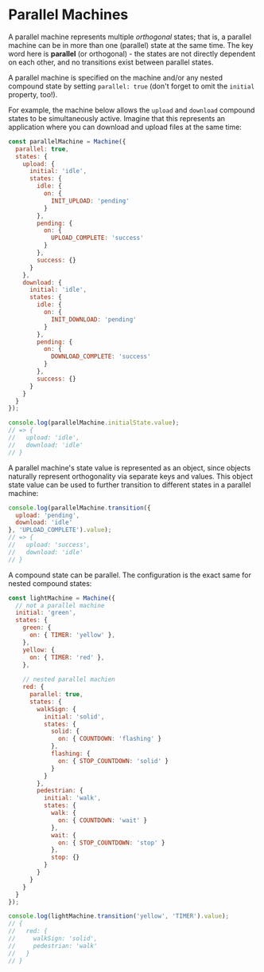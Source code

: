 # Parallel Machines

A parallel machine represents multiple _orthogonal_ states; that is, a parallel machine can be in more than one (parallel) state at the same time. The key word here is **parallel** (or orthogonal) - the states are not directly dependent on each other, and no transitions exist between parallel states.

A parallel machine is specified on the machine and/or any nested compound state by setting `parallel: true` (don't forget to omit the `initial` property, too!).

For example, the machine below allows the `upload` and `download` compound states to be simultaneously active. Imagine that this represents an application where you can download and upload files at the same time:

```js
const parallelMachine = Machine({
  parallel: true,
  states: {
    upload: {
      initial: 'idle',
      states: {
        idle: {
          on: {
            INIT_UPLOAD: 'pending'
          }
        },
        pending: {
          on: {
            UPLOAD_COMPLETE: 'success'
          }
        },
        success: {}
      }
    },
    download: {
      initial: 'idle',
      states: {
        idle: {
          on: {
            INIT_DOWNLOAD: 'pending'
          }
        },
        pending: {
          on: {
            DOWNLOAD_COMPLETE: 'success'
          }
        },
        success: {}
      }
    }
  }
});

console.log(parallelMachine.initialState.value);
// => {
//   upload: 'idle',
//   download: 'idle'
// }
```

A parallel machine's state value is represented as an object, since objects naturally represent orthogonality via separate keys and values. This object state value can be used to further transition to different states in a parallel machine:

```js
console.log(parallelMachine.transition({
  upload: 'pending',
  download: 'idle'
}, 'UPLOAD_COMPLETE').value);
// => {
//   upload: 'success',
//   download: 'idle'
// }
```

A compound state can be parallel. The configuration is the exact same for nested compound states:

```js
const lightMachine = Machine({
  // not a parallel machine
  initial: 'green',
  states: {
    green: {
      on: { TIMER: 'yellow' },
    },
    yellow: {
      on: { TIMER: 'red' },
    },
    
    // nested parallel machien
    red: {
      parallel: true,
      states: {
        walkSign: {
          initial: 'solid',
          states: {
            solid: {
              on: { COUNTDOWN: 'flashing' }
            },
            flashing: {
              on: { STOP_COUNTDOWN: 'solid' }
            }
          }
        },
        pedestrian: {
          initial: 'walk',
          states: {
            walk: {
              on: { COUNTDOWN: 'wait' }
            },
            wait: {
              on: { STOP_COUNTDOWN: 'stop' }
            },
            stop: {}
          }
        }
      }
    }
  }
});

console.log(lightMachine.transition('yellow', 'TIMER').value);
// {
//   red: {
//     walkSign: 'solid',
//     pedestrian: 'walk'
//   }
// }
```
